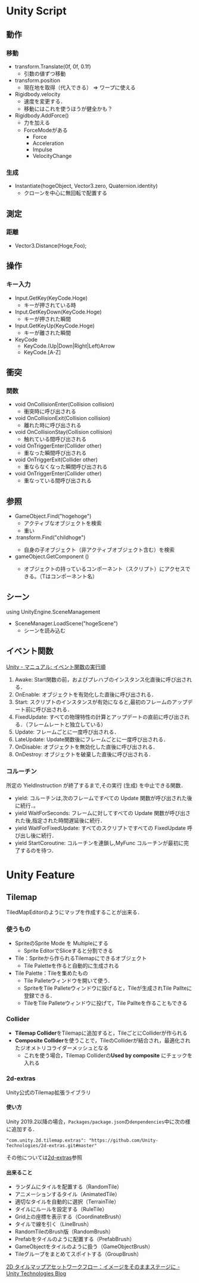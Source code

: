 # Unity Script

## 動作

### 移動

- transform.Translate(0f, 0f, 0.1f)
  - 引数の値ずつ移動
- transform.position
  - 現在地を取得（代入できる） => ワープに使える
- Rigidbody.velocity
  - 速度を変更する．
  - 移動にはこれを使うほうが健全かも？
- Rigidbody.AddForce()
  - 力を加える
  - ForceModeがある
    - Force
    - Acceleration
    - Impulse
    - VelocityChange

### 生成

- Instantiate(hogeObject, Vector3.zero, Quaternion.identity)
  - クローンを中心に無回転で配置する

## 測定

### 距離

- Vector3.Distance(Hoge,Foo);



## 操作

### キー入力

- Input.GetKey(KeyCode.Hoge)
  - キーが押されている時
- Input.GetKeyDown(KeyCode.Hoge)
  - キーが押された瞬間
- Input.GetKeyUp(KeyCode.Hoge)
  - キーが離された瞬間
- KeyCode
  - KeyCode.(Up|Down|Right|Left)Arrow
  - KeyCode.[A-Z]

## 衝突

### 関数

- void OnCollisionEnter(Collision collision)
  - 衝突時に呼び出される
- void OnCollisionExit(Collision collision)
  - 離れた時に呼び出される
- void OnCollisionStay(Collision collision)
  - 触れている間呼び出される
- void OnTriggerEnter(Collider other)
  - 重なった瞬間呼び出される
- void OnTriggerExit(Collider other)
  - 重ならなくなった瞬間呼び出される
- void OnTriggerEnter(Collider other)
  - 重なっている間呼び出される

## 参照

- GameObject.Find("hogehoge")
  - アクティブなオブジェクトを検索
  - 重い
- <parenthoge>.transform.Find("childhoge")
  - 自身の子オブジェクト（非アクティブオブジェクト含む）を検索
- gameObject.GetComponent<T> ()
  - オブジェクトの持っているコンポーネント（スクリプト）にアクセスできる。（Tはコンポーネント名）

## シーン
  using UnityEngine.SceneManagement
 - SceneManager.LoadScene("hogeScene")
   - シーンを読み込む

## イベント関数
[Unity - マニュアル: イベント関数の実行順](https://docs.unity3d.com/jp/460/Manual/ExecutionOrder.html)
1. Awake: Start関数の前，およびプレハブのインスタンス化直後に呼び出される．
1. OnEnable: オブジェクトを有効化した直後に呼び出される．
1. Start: スクリプトのインスタンスが有効になると,最初のフレームのアップデート前に呼び出される．
1. FixedUpdate: すべての物理特性の計算とアップデートの直前に呼び出される．（フレームレートと独立している）
1. Update: フレームごとに一度呼び出される．
1. LateUpdate: Update関数後にフレームごとに一度呼び出される．
1. OnDisable: オブジェクトを無効化した直後に呼び出される．
1. OnDestroy: オブジェクトを破棄した直後に呼び出される．

### コルーチン
所定の YieldInstruction が終了するまで,その実行 (生成) を中止できる関数．
- yield: コルーチンは,次のフレームですべての Update 関数が呼び出された後に続行．。
- yield WaitForSeconds: フレームに対してすべての Update 関数が呼び出された後,指定された時間遅延後に続行．
- yield WaitForFixedUpdate: すべてのスクリプトですべての FixedUpdate 呼び出し後に続行．
- yield StartCoroutine: コルーチンを連鎖し,MyFunc コルーチンが最初に完了するのを待つ．

# Unity Feature

## Tilemap

TiledMapEditorのようにマップを作成することが出来る．

### 使うもの

- SpriteのSprite Mode を Multipleにする
  - Sprite EditorでSliceすると分割できる
- Tile：Spriteから作られるTilemapにできるオブジェクト
  - Tile Paletteを作ると自動的に生成される
- Tile Palette：Tileを集めたもの
  - Tile Palleteウィンドウを開いて使う．
  - SpriteをTile Palleteウィンドウに投げると，Tileが生成されTile Pallteに登録できる．
  - TileをTile Palleteウィンドウに投げて，Tile Pallteを作ることもできる

### Collider

- **Tilemap Collider**をTilemapに追加すると，TileごとにColliderが作られる
- **Composite Collider**を使うことで，TileのColliderが結合され，最適化されたジオメトリコライダーメッシュとなる
  - これを使う場合，Tilemap Colliderの**Used by composite** にチェックを入れる

### 2d-extras

Unity公式のTilemap拡張ライブラリ

#### 使い方

Unity 2019.2以降の場合，`Packages/package.json`の`denpendencies`中に次の様に追加する．

```
"com.unity.2d.tilemap.extras": "https://github.com/Unity-Technologies/2d-extras.git#master"
```

その他については[2d-extras](https://github.com/Unity-Technologies/2d-extras)参照

#### 出来ること

- ランダムにタイルを配置する（RandomTile）
- アニメーションするタイル（AnimatedTile）
- 適切なタイルを自動的に選択（TerrainTile）
- タイルにルールを設定する（RuleTile）
- Grid上の座標を表示する（CoordinateBrush）
- タイルで線を引く（LineBrush）
- RandomTileのBrush版（RandomBrush）
- Prefabをタイルのように配置する（PrefabBrush）
- GameObjectをタイルのように扱う（GameObjectBrush）
- Tileグループをまとめてスポイトする（GroupBrush）

[2D タイルマップアセットワークフロー：イメージをそのままステージに - Unity Technologies Blog](https://blogs.unity3d.com/jp/2018/01/25/2d-tilemap-asset-workflow-from-image-to-level/)